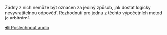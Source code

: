 
Žádný z nich nemůže být označen za jediný způsob, jak dostat logicky nevyvratitelnou odpověď. Rozhodnutí pro jednu z těchto výpočetních metod je arbitrární.

[🔊 Poslechnout audio](/data/7-paragraphs/audio/chapter_43/para_001-dn-z-nich-neme-bt-oznaen-za-jedin-zpsob.mp3)
